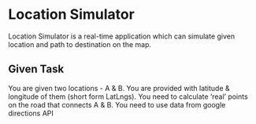 
# Location Simulator

Location Simulator is a real-time application which can simulate given location and path to destination on the map.


## Given Task

You are given two locations - A & B. You are provided with latitude & longitude of them (short
form LatLngs). You need to calculate ‘real’ points on the road that connects A & B. You need to
use data from google directions API 

